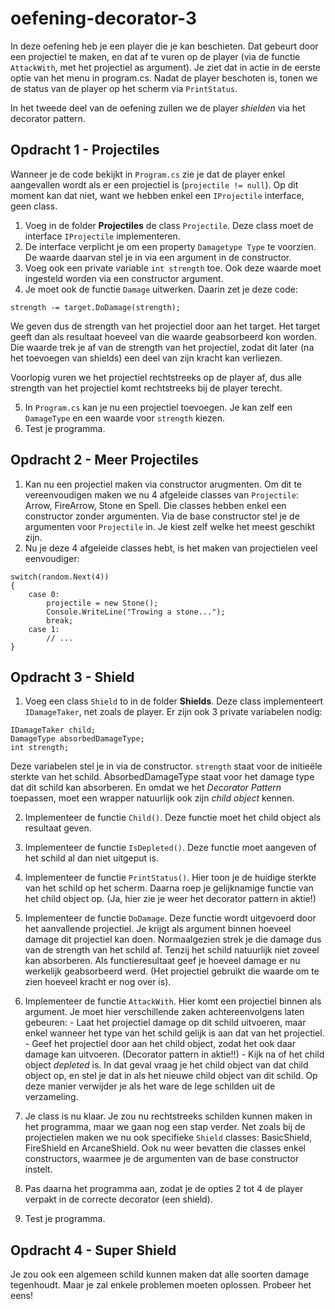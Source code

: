 # oefening-decorator-3

In deze oefening heb je een player die je kan beschieten. Dat gebeurt door een projectiel te maken, en dat af te vuren op de player (via de functie `AttackWith`, met het projectiel as argument). Je ziet dat in actie in de eerste optie van het menu in program.cs. Nadat de player beschoten is, tonen we de status van de player op het scherm via `PrintStatus`.

In het tweede deel van de oefening zullen we de player *shielden* via het decorator pattern.

## Opdracht 1 - Projectiles

Wanneer je de code bekijkt in `Program.cs` zie je dat de player enkel aangevallen wordt als er een projectiel is (`projectile != null`). Op dit moment kan dat niet, want we hebben enkel een `IProjectile` interface, geen class.

1. Voeg in de folder **Projectiles** de class `Projectile`. Deze class moet de interface `IProjectile` implementeren.
2. De interface verplicht je om een property `Damagetype Type` te voorzien. De waarde daarvan stel je in via een argument in de constructor.
3. Voeg ook een private variable `int strength` toe. Ook deze waarde moet ingesteld worden via een constructor argument.
4. Je moet ook de functie `Damage` uitwerken. Daarin zet je deze code:

```
strength -= target.DoDamage(strength);
```

We geven dus de strength van het projectiel door aan het target. Het target geeft dan als resultaat hoeveel van die waarde geabsorbeerd kon worden. Die waarde trek je af van de strength van het projectiel, zodat dit later (na het toevoegen van shields) een deel van zijn kracht kan verliezen.

Voorlopig vuren we het projectiel rechtstreeks op de player af, dus alle strength van het projectiel komt rechtstreeks bij de player terecht.

5. In `Program.cs` kan je nu een projectiel toevoegen. Je kan zelf een `DamageType` en een waarde voor `strength` kiezen.
6. Test je programma.

## Opdracht 2 - Meer Projectiles

1. Kan nu een projectiel maken via constructor arugmenten. Om dit te vereenvoudigen maken we nu 4 afgeleide classes van `Projectile`: Arrow, FireArrow, Stone en Spell. Die classes hebben enkel een constructor zonder argumenten. Via de base constructor stel je de argumenten voor `Projectile` in. Je kiest zelf welke het meest geschikt zijn.
2. Nu je deze 4 afgeleide classes hebt, is het maken van projectielen veel eenvoudiger:

```
switch(random.Next(4))
{
    case 0:
        projectile = new Stone();
        Console.WriteLine("Trowing a stone...");
        break;
    case 1:
        // ...
}
```

## Opdracht 3 - Shield

1. Voeg een class `Shield` to in de folder **Shields**. Deze class implementeert `IDamageTaker`, net zoals de player. Er zijn ook 3 private variabelen nodig:

```
IDamageTaker child;
DamageType absorbedDamageType;
int strength;
```

Deze variabelen stel je in via de constructor. `strength` staat voor de initieële sterkte van het schild. AbsorbedDamageType staat voor het damage type dat dit schild kan absorberen. En omdat we het *Decorator Pattern* toepassen, moet een wrapper natuurlijk ook zijn *child object* kennen.

2. Implementeer de functie `Child()`. Deze functie moet het child object als resultaat geven.
3. Implementeer de functie `IsDepleted()`. Deze functie moet aangeven of het schild al dan niet uitgeput is.
4. Implementeer de functie `PrintStatus()`. Hier toon je de huidige sterkte van het schild op het scherm. Daarna roep je gelijknamige functie van het child object op. (Ja, hier zie je weer het decorator pattern in aktie!)
5. Implementeer de functie `DoDamage`. Deze functie wordt uitgevoerd door het aanvallende projectiel. Je krijgt als argument binnen hoeveel damage dit projectiel kan doen. Normaalgezien strek je die damage dus van de strength van het schild af. Tenzij het schild natuurlijk niet zoveel kan absorberen. Als functieresultaat geef je hoeveel damage er nu werkelijk geabsorbeerd werd. (Het projectiel gebruikt die waarde om te zien hoeveel kracht er nog over is).
6. Implementeer de functie `AttackWith`. Hier komt een projectiel binnen als argument. Je moet hier verschillende zaken achtereenvolgens laten gebeuren:
        - Laat het projectiel damage op dit schild uitvoeren, maar enkel wanneer het type van het schild gelijk is aan dat van het projectiel.
        - Geef het projectiel door aan het child object, zodat het ook daar damage kan uitvoeren. (Decorator pattern in aktie!!)
        - Kijk na of het child object *depleted* is. In dat geval vraag je het child object van dat child object op, en stel je dat in als het nieuwe child object van dit schild. Op deze manier verwijder je als het ware de lege schilden uit de verzameling.

7. Je class is nu klaar. Je zou nu rechtstreeks schilden kunnen maken in het programma, maar we gaan nog een stap verder. Net zoals bij de projectielen maken we nu ook specifieke `Shield` classes: BasicShield, FireShield en ArcaneShield. Ook nu weer bevatten die classes enkel constructors, waarmee je de argumenten van de base constructor instelt.
8. Pas daarna het programma aan, zodat je de opties 2 tot 4 de player verpakt in de correcte decorator (een shield).  
9. Test je programma.

## Opdracht 4 - Super Shield

Je zou ook een algemeen schild kunnen maken dat alle soorten damage tegenhoudt. Maar je zal enkele problemen moeten oplossen. Probeer het eens!

